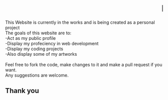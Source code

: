 <marquee><h1>Portfolio Website</h1></marquee>
This Website is currently in the works and is being created as a personal project <br>
The goals of this website are to: <br>
-Act as my public profile <br>
-Display my profeciency in web development <br>
-Display my coding projects  <br>
-Also display some of my artworks  <br>
<br>
Feel free to fork the code, make changes to it and make a pull request if you want. <br>
Any suggestions are welcome.

<h2>Thank you</h2>

